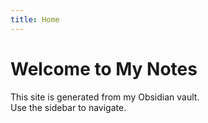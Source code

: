 ```yaml
---
title: Home
---
```

# Welcome to My Notes

This site is generated from my Obsidian vault.  
Use the sidebar to navigate.